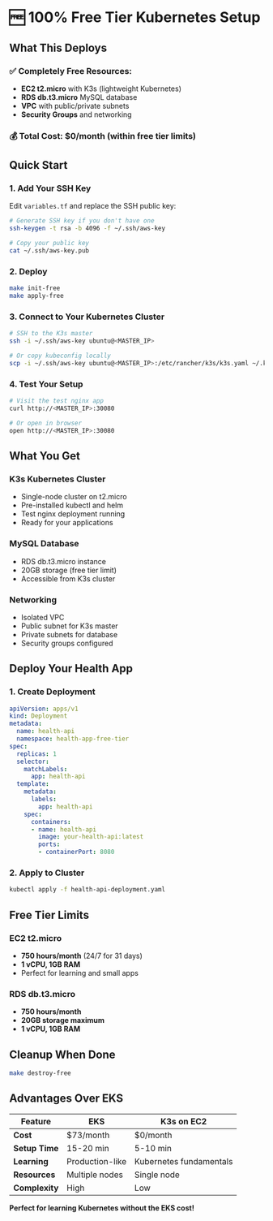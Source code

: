 # 🆓 100% Free Tier Kubernetes Setup

## What This Deploys

### ✅ Completely Free Resources:
- **EC2 t2.micro** with K3s (lightweight Kubernetes)
- **RDS db.t3.micro** MySQL database
- **VPC** with public/private subnets
- **Security Groups** and networking

### 💰 Total Cost: $0/month (within free tier limits)

## Quick Start

### 1. Add Your SSH Key
Edit `variables.tf` and replace the SSH public key:
```bash
# Generate SSH key if you don't have one
ssh-keygen -t rsa -b 4096 -f ~/.ssh/aws-key

# Copy your public key
cat ~/.ssh/aws-key.pub
```

### 2. Deploy
```bash
make init-free
make apply-free
```

### 3. Connect to Your Kubernetes Cluster
```bash
# SSH to the K3s master
ssh -i ~/.ssh/aws-key ubuntu@<MASTER_IP>

# Or copy kubeconfig locally
scp -i ~/.ssh/aws-key ubuntu@<MASTER_IP>:/etc/rancher/k3s/k3s.yaml ~/.kube/config
```

### 4. Test Your Setup
```bash
# Visit the test nginx app
curl http://<MASTER_IP>:30080

# Or open in browser
open http://<MASTER_IP>:30080
```

## What You Get

### K3s Kubernetes Cluster
- Single-node cluster on t2.micro
- Pre-installed kubectl and helm
- Test nginx deployment running
- Ready for your applications

### MySQL Database
- RDS db.t3.micro instance
- 20GB storage (free tier limit)
- Accessible from K3s cluster

### Networking
- Isolated VPC
- Public subnet for K3s master
- Private subnets for database
- Security groups configured

## Deploy Your Health App

### 1. Create Deployment
```yaml
apiVersion: apps/v1
kind: Deployment
metadata:
  name: health-api
  namespace: health-app-free-tier
spec:
  replicas: 1
  selector:
    matchLabels:
      app: health-api
  template:
    metadata:
      labels:
        app: health-api
    spec:
      containers:
      - name: health-api
        image: your-health-api:latest
        ports:
        - containerPort: 8080
```

### 2. Apply to Cluster
```bash
kubectl apply -f health-api-deployment.yaml
```

## Free Tier Limits

### EC2 t2.micro
- **750 hours/month** (24/7 for 31 days)
- **1 vCPU, 1GB RAM**
- Perfect for learning and small apps

### RDS db.t3.micro
- **750 hours/month**
- **20GB storage maximum**
- **1 vCPU, 1GB RAM**

## Cleanup When Done
```bash
make destroy-free
```

## Advantages Over EKS

| Feature | EKS | K3s on EC2 |
|---------|-----|------------|
| **Cost** | $73/month | $0/month |
| **Setup Time** | 15-20 min | 5-10 min |
| **Learning** | Production-like | Kubernetes fundamentals |
| **Resources** | Multiple nodes | Single node |
| **Complexity** | High | Low |

**Perfect for learning Kubernetes without the EKS cost!**